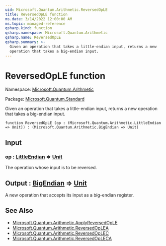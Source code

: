 ```yaml
---
uid: Microsoft.Quantum.Arithmetic.ReversedOpLE
title: ReversedOpLE function
ms.date: 3/14/2022 12:00:00 AM
ms.topic: managed-reference
qsharp.kind: function
qsharp.namespace: Microsoft.Quantum.Arithmetic
qsharp.name: ReversedOpLE
qsharp.summary: >-
  Given an operation that takes a little-endian input, returns a new
  operation that takes a big-endian input.
---
```


# ReversedOpLE function

Namespace: [Microsoft.Quantum.Arithmetic](xref:Microsoft.Quantum.Arithmetic)

Package: [Microsoft.Quantum.Standard](https://nuget.org/packages/Microsoft.Quantum.Standard)


Given an operation that takes a little-endian input, returns a newoperation that takes a big-endian input.

```qsharp
function ReversedOpLE (op : (Microsoft.Quantum.Arithmetic.LittleEndian => Unit)) : (Microsoft.Quantum.Arithmetic.BigEndian => Unit)
```


## Input

### op : [LittleEndian](xref:Microsoft.Quantum.Arithmetic.LittleEndian) => [Unit](xref:microsoft.quantum.qsharp.valueliterals#unit-literal) 

The operation whose input is to be reversed.



## Output : [BigEndian](xref:Microsoft.Quantum.Arithmetic.BigEndian) => [Unit](xref:microsoft.quantum.qsharp.valueliterals#unit-literal) 

A new operation that accepts its input as a big-endian register.

## See Also

- [Microsoft.Quantum.Arithmetic.ApplyReversedOpLE](xref:Microsoft.Quantum.Arithmetic.ApplyReversedOpLE)
- [Microsoft.Quantum.Arithmetic.ReversedOpLEA](xref:Microsoft.Quantum.Arithmetic.ReversedOpLEA)
- [Microsoft.Quantum.Arithmetic.ReversedOpLEC](xref:Microsoft.Quantum.Arithmetic.ReversedOpLEC)
- [Microsoft.Quantum.Arithmetic.ReversedOpLECA](xref:Microsoft.Quantum.Arithmetic.ReversedOpLECA)